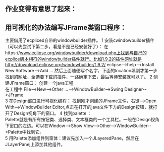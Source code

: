 ## 作业变得有意思了起来：  
## 用可视化的办法编写JFrame类窗口程序：  
主要借用了ecpliced自带的windowbuilder插件。
1 安装cwindowbuilder插件（可以先尝试下第二步，看是不是已经安装好了）：  在https://www.eclipse.org/windowbuilder/download.php上找到与自己的ecplice版本相符的windowbuilder插件就行。比如1.9.2的插件网址就是http://download.eclipse.org/windowbuilder/1.9.2/
eclipse-->help-->Install New Software-->Add ... 然后上面随便写个名字，下面的location填刚才第一步找到的网址，全选要下载的插件，一路确定下去，最后等待安装就可以了。
2 创建JFrame窗口：
创建一个java工程  
在工程中 File-->New-->Other ...-->WindowBuilder-->Swing Designer-->JFrame   
3 在Design窗口进行可视化编程：
找到刚才创建的JFrame文件，右键-->Open With-->WindowBuilder Editor,点击在打开的java文件下方的Design按钮，就打开了Design视角下的窗口。
4 找到palette ：  
Palette就是有所有按钮类、选择类、文本框类的一个工具栏。一般在Design视角下窗口的左边。可以在Window-->Show View-->Other-->WindowBuilder-->Palette中找到它。  
5 用Palette添加组件到窗体：建议先加入一个JLayeredPane，然后在JLayerPanej上添加其他组件。
